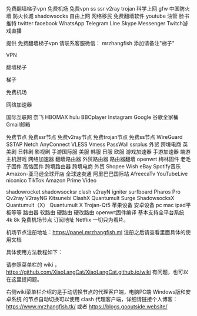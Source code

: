 免费翻墙梯子vpn 免费机场 免费vpn ss ssr v2ray trojan 科学上网 gfw 中国防火墙 防火长城 shadowsocks 自由上网 网络移民 免费翻墙软件 youtube 油管 脸书 推特 twitter facebook WhatsApp  Telegram Line Skype Messenger Twitch游戏直播

提供 免费翻墙梯子vpn 请联系客服微信： mrzhangfish 添加请备注"梯子"

VPN

翻墙梯子

梯子

免费机场

网络加速器

国际互联网  奈飞 HBOMAX  hulu BBCplayer Instagram Google 谷歌全家桶 Gmail邮箱

免费节点 免费ssr节点 免费v2ray节点 免费trojan节点 免费ss节点 WireGuard  SSTAP Netch AnyConnect  VLESS Vmess  PassWall ssrplus 外贸  跨境电商  英美剧 日韩剧 影视剧 手游国际服 美服 韩服 日服 欧服 游戏加速器 手游加速器  端游  主机游戏 网络加速器 翻墙路由器 外贸路由器 路由器翻墙 openwrt 梅林固件 老毛子固件 高恪固件 跨境路由器 跨境电商 外贸 Shopee Wish eBay Spotify音乐  Amazon-亚马逊全球开店  全球速卖通  阿里巴巴国际站 AfreecaTv  YouTubeLive  niconico  TikTok  Amazon Prime Video

shadowrocket shadowsocksr clash v2rayN igniter surfboard Pharos Pro  Qv2ray V2rayNG Kitsunebi  ClashX  Quantumult Surge ShadowsocksX  Quantumult（X） Quantumult X  Trojan-Qt5 苹果设备 安卓设备 pc mac ipad平板等等 路由器 软路由 硬路由 硬改路由  openwrt固件编译 基本支持全平台系统 4k 8k 免费机场节点 订阅地址 Netflix 一切只为看片。 

机场节点注册地址：https://panel.mrzhangfish.ml   注册之后请查看里面具体的使用文档

具体使用方法教程如下：

请参照菜单栏的 wiki ， https://github.com/XiaoLangCat/XiaoLangCat.github.io/wiki 有问题，也可以在这里提问题。

右侧wiki菜单栏介绍的是手动切换节点的代理客户端，电脑PC端 Windows版和安卓系统 的节点自动切换可以使用 clash 代理客户端，详细请链接个人博客：https://www.mrzhangfish.tk/ 或者 https://blogs.gooutside.website/
